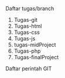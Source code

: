 Daftar tugas/branch
1. Tugas-git
2. Tugas-html
3. Tugas-css
4. Tugas-js
5. tugas-midProject
6. Tugas-php
7. Tugas-finalProject

Daftar perintah GIT
